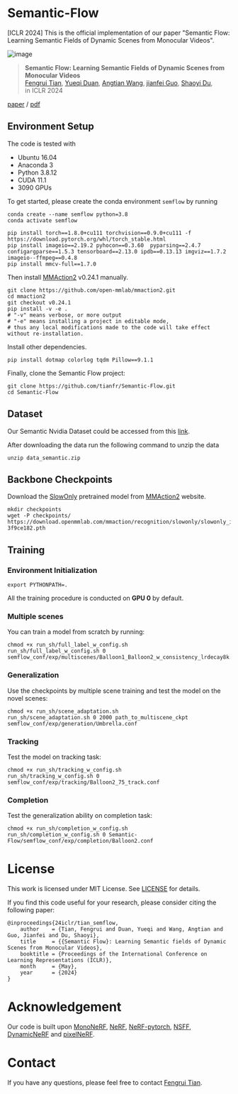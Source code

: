 # Semantic-Flow
[ICLR 2024] This is the official implementation of our paper "Semantic Flow: Learning Semantic Fields of Dynamic Scenes from Monocular Videos".

![image](https://github.com/tianfr/Semantic-Flow/assets/44290909/97fb59da-2987-4546-8c49-39480f3c0431)

> **Semantic Flow: Learning Semantic Fields of Dynamic Scenes from Monocular Videos**<br>
> [Fengrui Tian](http://tianfr.github.io), [Yueqi Duan](https://duanyueqi.github.io/), [Angtian Wang](https://scholar.google.com/citations?user=YR7re-cAAAAJ&hl=zh-CN), [jianfei Guo](https://ventusff.github.io/), [Shaoyi Du](https://gr.xjtu.edu.cn/en/web/dushaoyi/home),  <br>
in ICLR 2024 <br>

[paper](https://openreview.net/forum?id=A2mRcRyGdl) / [pdf](https://openreview.net/pdf?id=A2mRcRyGdl)


## Environment Setup
The code is tested with
* Ubuntu 16.04
* Anaconda 3
* Python 3.8.12
* CUDA 11.1
* 3090 GPUs


To get started, please create the conda environment `semflow` by running
```
conda create --name semflow python=3.8
conda activate semflow

pip install torch==1.8.0+cu111 torchvision==0.9.0+cu111 -f https://download.pytorch.org/whl/torch_stable.html
pip install imageio==2.19.2 pyhocon==0.3.60  pyparsing==2.4.7 configargparse==1.5.3 tensorboard==2.13.0 ipdb==0.13.13 imgviz==1.7.2 imageio--ffmpeg==0.4.8 
pip install mmcv-full==1.7.0
```
Then install [MMAction2](https://mmaction2.readthedocs.io/en/latest/get_started/installation.html) v0.24.1 manually.

```
git clone https://github.com/open-mmlab/mmaction2.git
cd mmaction2
git checkout v0.24.1
pip install -v -e .
# "-v" means verbose, or more output
# "-e" means installing a project in editable mode,
# thus any local modifications made to the code will take effect without re-installation.
```

Install other dependencies.
```
pip install dotmap colorlog tqdm Pillow==9.1.1
```
Finally, clone the Semantic Flow project:
```
git clone https://github.com/tianfr/Semantic-Flow.git
cd Semantic-Flow
```


## Dataset

Our Semantic Nvidia Dataset could be accessed from this [link](https://drive.google.com/file/d/1lXQZaDASjY44CJo-gc6f5cwvsdzDmpMy/view?usp=sharing).

After downloading the data run the following command to unzip the data

```
unzip data_semantic.zip
```
## Backbone Checkpoints
Download the [SlowOnly](https://arxiv.org/abs/1812.03982) pretrained model from [MMAction2](https://mmaction2.readthedocs.io/en/latest/get_started/installation.html) website.
```
mkdir checkpoints
wget -P checkpoints/ https://download.openmmlab.com/mmaction/recognition/slowonly/slowonly_imagenet_pretrained_r50_8x8x1_150e_kinetics400_rgb/slowonly_imagenet_pretrained_r50_8x8x1_150e_kinetics400_rgb_20200912-3f9ce182.pth
```

## Training
### Environment Initialization
```
export PYTHONPATH=.
```
All the training procedure is conducted on **GPU 0** by default.
### Multiple scenes
You can train a model from scratch by running:
```
chmod +x run_sh/full_label_w_config.sh
run_sh/full_label_w_config.sh 0 semflow_conf/exp/multiscenes/Balloon1_Balloon2_w_consistency_lrdecay8k.conf
```

### Generalization
Use the checkpoints by multiple scene training and test the model on the novel scenes:
```
chmod +x run_sh/scene_adaptation.sh
run_sh/scene_adaptation.sh 0 2000 path_to_multiscene_ckpt  semflow_conf/exp/generation/Umbrella.conf
```

### Tracking
Test the model on tracking task:
```
chmod +x run_sh/tracking_w_config.sh
run_sh/tracking_w_config.sh 0 semflow_conf/exp/tracking/Balloon2_75_track.conf
```

### Completion
Test the generalization ability on completion task:
```
chmod +x run_sh/completion_w_config.sh
run_sh/completion_w_config.sh 0 Semantic-Flow/semflow_conf/exp/completion/Balloon2.conf
```


# License
This work is licensed under MIT License. See [LICENSE](LICENSE) for details.

If you find this code useful for your research, please consider citing the following paper:
```
@inproceedings{24iclr/tian_semflow,
    author    = {Tian, Fengrui and Duan, Yueqi and Wang, Angtian and Guo, Jianfei and Du, Shaoyi},
    title     = {{Semantic Flow}: Learning Semantic fields of Dynamic Scenes from Monocular Videos},
    booktitle = {Proceedings of the International Conference on Learning Representations (ICLR)},
    month     = {May},
    year      = {2024}
}
```
# Acknowledgement
Our code is built upon [MonoNeRF](https://github.com/tianfr/MonoNeRF), [NeRF](https://github.com/bmild/nerf), [NeRF-pytorch](https://github.com/yenchenlin/nerf-pytorch), [NSFF](https://github.com/zl548/Neural-Scene-Flow-Fields), [DynamicNeRF](https://github.com/gaochen315/DynamicNeRF) and [pixelNeRF](https://github.com/sxyu/pixel-nerf).
# Contact
If you have any questions, please feel free to contact [Fengrui Tian](https://tianfr.github.io).
